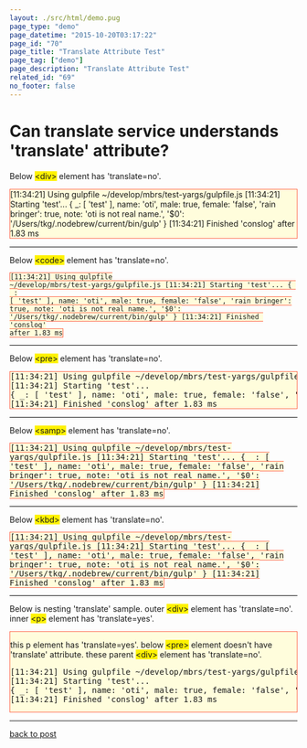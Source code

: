 ```yaml
---
layout: ./src/html/demo.pug
page_type: "demo"
page_datetime: "2015-10-20T03:17:22"
page_id: "70"
page_title: "Translate Attribute Test"
page_tag: ["demo"]
page_description: "Translate Attribute Test"
related_id: "69"
no_footer: false
---
```


<style>
  .target {
    border: 1px solid tomato;
    background-color: #fffddc;
  }
  .elem {
    background-color: #fff200;
  }
  .border {
    display: block;
    margin: 1em 0;
    height: 1px;
    background-color: #000;
  }
</style>

# Can translate service understands '<span translate="no">translate</span>' attribute?

<p>Below <span class="elem">&lt;div&gt;</span> element has '<span translate="no">translate=no</span>'.</p>

<div translate="no" class="target">[11:34:21] Using gulpfile ~/develop/mbrs/test-yargs/gulpfile.js
[11:34:21] Starting 'test'...
{ _: [ 'test' ], name: 'oti', male: true, female: 'false', 'rain bringer': true, note: 'oti is not real name.', '$0': '/Users/tkg/.nodebrew/current/bin/gulp' }
[11:34:21] Finished 'conslog' after 1.83 ms</div>

<div class="border"></div>

<p>Below <span class="elem">&lt;code&gt;</span> element has '<span translate="no">translate=no</span>'.</p>

<code translate="no" class="target">[11:34:21] Using gulpfile ~/develop/mbrs/test-yargs/gulpfile.js
[11:34:21] Starting 'test'...
{ \_: [ 'test' ], name: 'oti', male: true, female: 'false', 'rain bringer': true, note: 'oti is not real name.', '\$0': '/Users/tkg/.nodebrew/current/bin/gulp' }
[11:34:21] Finished 'conslog' after 1.83 ms</code>

<div class="border"></div>

<p>Below <span class="elem">&lt;pre&gt;</span> element has '<span translate="no">translate=no</span>'.</p>

<pre translate="no" class="target">[11:34:21] Using gulpfile ~/develop/mbrs/test-yargs/gulpfile.js
[11:34:21] Starting 'test'...
{ _: [ 'test' ], name: 'oti', male: true, female: 'false', 'rain bringer': true, note: 'oti is not real name.', '$0': '/Users/tkg/.nodebrew/current/bin/gulp' }
[11:34:21] Finished 'conslog' after 1.83 ms</pre>

<div class="border"></div>

<p>Below <span class="elem">&lt;samp&gt;</span> element has '<span translate="no">translate=no</span>'.</p>

<samp translate="no" class="target">[11:34:21] Using gulpfile ~/develop/mbrs/test-yargs/gulpfile.js
[11:34:21] Starting 'test'...
{ \_: [ 'test' ], name: 'oti', male: true, female: 'false', 'rain bringer': true, note: 'oti is not real name.', '\$0': '/Users/tkg/.nodebrew/current/bin/gulp' }
[11:34:21] Finished 'conslog' after 1.83 ms</samp>

<div class="border"></div>

<p>Below <span class="elem">&lt;kbd&gt;</span> element has '<span translate="no">translate=no</span>'.</p>

<kbd translate="no" class="target">[11:34:21] Using gulpfile ~/develop/mbrs/test-yargs/gulpfile.js
[11:34:21] Starting 'test'...
{ \_: [ 'test' ], name: 'oti', male: true, female: 'false', 'rain bringer': true, note: 'oti is not real name.', '\$0': '/Users/tkg/.nodebrew/current/bin/gulp' }
[11:34:21] Finished 'conslog' after 1.83 ms</kbd>

<div class="border"></div>

<p>Below is nesting '<span translate="no">translate</span>' sample. outer <span class="elem">&lt;div&gt;</span> element has '<span translate="no">translate=no</span>'. inner <span class="elem">&lt;p&gt;</span> element has '<span translate="no">translate=yes</span>'.</p>

<div translate="no" class="target">
  <p translate="yes">this p element has 'translate=yes'. below <span class="elem">&lt;pre&gt;</span> element doesn't have 'translate' attribute. these parent <span class="elem">&lt;div&gt;</span> element has 'translate=no'.</p>
  <pre>[11:34:21] Using gulpfile ~/develop/mbrs/test-yargs/gulpfile.js
[11:34:21] Starting 'test'...
{ _: [ 'test' ], name: 'oti', male: true, female: 'false', 'rain bringer': true, note: 'oti is not real name.', '$0': '/Users/tkg/.nodebrew/current/bin/gulp' }
[11:34:21] Finished 'conslog' after 1.83 ms</pre>
</div>

<hr>

<a href="/archives/69.html">back to post</a>
